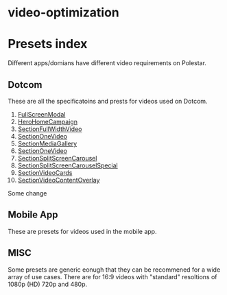 # video-optimization

# Presets index
Different apps/domians have different video requirements on Polestar. 
## Dotcom 

These are all the specificatoins and prests for videos used on Dotcom.

1. [FullScreenModal](/docs/domains/dotcom/sections/FullScreenModal/README.md)
2. [HeroHomeCampaign](/docs/domains/dotcom/sections/HeroHomeCampaign/README.md)
3. [SectionFullWidthVideo](/docs/domains/dotcom/sections/SectionFullWidthVideo/README.md)
4. [SectionOneVideo](/docs/domains/dotcom/sections/SectionOneVideo/README.md)
5. [SectionMediaGallery](/docs/domains/dotcom/sections/SectionMediaGallery/README.md)
6. [SectionOneVideo](/docs/domains/dotcom/sections/SectionOneVideo/README.md)
7. [SectionSplitScreenCarousel](/docs/domains/dotcom/sections/SectionSplitScreenCarousel/README.md)
8. [SectionSplitScreenCarouselSpecial](/docs/domains/dotcom/sections/SectionSplitScreenCarouselSpecial/README.md)
9. [SectionVideoCards](/docs/domains/dotcom/sections/SectionVideoCards/README.md)
10. [SectionVideoContentOverlay](/docs/domains/dotcom/sections/SectionVideoContentOverlay/README.md)


Some change

## Mobile App

These are presets for videos used in the mobile app.

## MISC

Some presets are generic eonugh that they can be recommened for a wide array of use cases. There are for 16:9 videos with "standard" resoltions of 1080p (HD) 720p and 480p.

